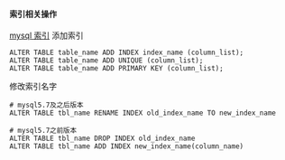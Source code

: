 #### 索引相关操作

[mysql 索引](https://www.cnblogs.com/tianhuilove/archive/2011/09/05/2167795.html)
添加索引
```
ALTER TABLE table_name ADD INDEX index_name (column_list);
ALTER TABLE table_name ADD UNIQUE (column_list);
ALTER TABLE table_name ADD PRIMARY KEY (column_list);
```

修改索引名字
```
# mysql5.7及之后版本
ALTER TABLE tbl_name RENAME INDEX old_index_name TO new_index_name

# mysql5.7之前版本
ALTER TABLE tbl_name DROP INDEX old_index_name
ALTER TABLE tbl_name ADD INDEX new_index_name(column_name)
```

